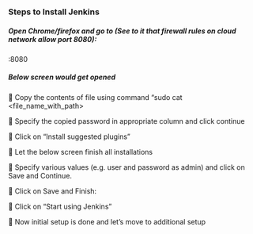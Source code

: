 ### Steps to Install Jenkins

#####	Open Chrome/firefox and go to (See to it that firewall rules on cloud  network allow port 8080):

<public IP of VM>:8080

#####	Below screen would get opened

 

	Copy the contents of file using command “sudo cat <file_name_with_path> 

 

	Specify the copied password in appropriate column and click continue

 
	Click on “Install suggested plugins”

 

	Let the below screen finish all installations
 

	Specify various values (e.g. user and password as admin) and click on Save and Continue. 
 

	Click on Save and Finish:

 

	Click on “Start using Jenkins”

 

	Now initial setup is done and let’s move to additional setup
